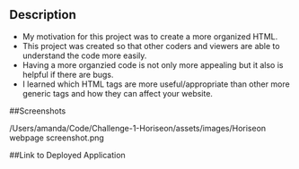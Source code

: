 # <Challenge-1-Horiseon>

## Description

- My motivation for this project was to create a more organized HTML.
- This project was created so that other coders and viewers are able to understand the code more easily.
- Having a more organzied code is not only more appealing but it also is helpful if there are bugs.
- I learned which HTML tags are more useful/appropriate than other more generic tags and how they can affect your website.


##Screenshots

/Users/amanda/Code/Challenge-1-Horiseon/assets/images/Horiseon webpage screenshot.png

##Link to Deployed Application